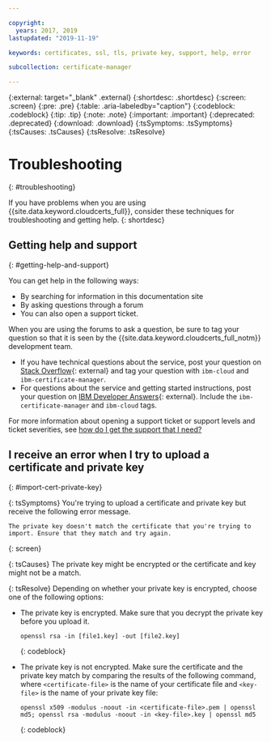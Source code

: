 ```yaml
---

copyright:
  years: 2017, 2019
lastupdated: "2019-11-19"

keywords: certificates, ssl, tls, private key, support, help, error

subcollection: certificate-manager

---
```


{:external: target="_blank" .external}
{:shortdesc: .shortdesc}
{:screen: .screen}
{:pre: .pre}
{:table: .aria-labeledby="caption"}
{:codeblock: .codeblock}
{:tip: .tip}
{:note: .note}
{:important: .important}
{:deprecated: .deprecated}
{:download: .download}
{:tsSymptoms: .tsSymptoms}
{:tsCauses: .tsCauses}
{:tsResolve: .tsResolve}

# Troubleshooting
{: #troubleshooting}

If you have problems when you are using {{site.data.keyword.cloudcerts_full}}, consider these techniques for troubleshooting and getting help.
{: shortdesc}

## Getting help and support
{: #getting-help-and-support}



You can get help in the following ways:

- By searching for information in this documentation site
- By asking questions through a forum
- You can also open a support ticket.

When you are using the forums to ask a question, be sure to tag your question so that it is seen by the {{site.data.keyword.cloudcerts_full_notm}} development team.

- If you have technical questions about the service, post your question on [Stack Overflow](https://stackoverflow.com/search?q=ibm-certificate-manager+ibm-cloud){: external} and tag your question with `ibm-cloud` and `ibm-certificate-manager`.  
- For questions about the service and getting started instructions, post your question on [IBM Developer Answers](https://developer.ibm.com/answers){: external}. Include the `ibm-certificate-manager` and `ibm-cloud` tags.

For more information about opening a support ticket or support levels and ticket severities, see [how do I get the support that I need?](/docs/get-support?topic=get-support-getting-customer-support#getting-customer-support)




## I receive an error when I try to upload a certificate and private key 
{: #import-cert-private-key}

{: tsSymptoms}
You're trying to upload a certificate and private key but receive the following error message.

```
The private key doesn't match the certificate that you're trying to import. Ensure that they match and try again.
```
{: screen}

{: tsCauses}
The private key might be encrypted or the certificate and key might not be a match.

{: tsResolve}
Depending on whether your private key is encrypted, choose one of the following options:

* The private key is encrypted. Make sure that you decrypt the private key before you upload it.

   ```
   openssl rsa -in [file1.key] -out [file2.key]
   ```
   {: codeblock}

* The private key is not encrypted. Make sure the certificate and the private key match by comparing the results of the following command, where `<certificate-file>` is the name of your certificate file and `<key-file>` is the name of your private key file:

   ```
   openssl x509 -modulus -noout -in <certificate-file>.pem | openssl md5; openssl rsa -modulus -noout -in <key-file>.key | openssl md5
   ```
   {: codeblock}


